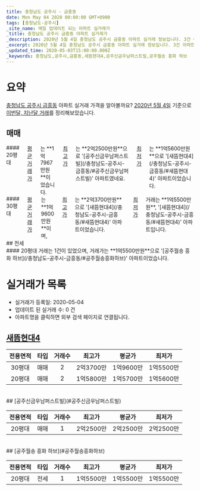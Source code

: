 ```yaml
---
title: 충청남도 공주시 - 금흥동
date: Mon May 04 2020 00:00:00 GMT+0900
tags: [충청남도-공주시]
_site_name: 매일 업데이트 되는 아파트 실거래가
_title: 충청남도 공주시 금흥동 아파트 실거래가
_description: 2020년 5월 4일 충청남도 공주시 금흥동 아파트 실거래 정보입니다. 3건 아파트 정보가 있습니다.
_excerpt: 2020년 5월 4일 충청남도 공주시 금흥동 아파트 실거래 정보입니다. 3건 아파트 정보가 있습니다.
_updated_time: 2020-05-03T15:00:00.000Z
_keywords: 충청남도,공주시,금흥동,새뜸현대4,공주신금우남퍼스트빌,공주월송 흥화 하브
---
```





# 요약
<ins>충청남도 공주시 금흥동</ins> 아파트 실거래 가격을 알아볼까요? <ins>2020년 5월 4일</ins> 기준으로 <ins>이번달, 지난달 거래</ins>를 정리해보았습니다.

## 매매
<div class="container">
<div class="six columns" markdown="1">
#### 20평대
<ins>평균 거래가</ins>는 **1억7967만원**이었습니다. <ins>최고가</ins>는 **2억2500만원**으로 '[공주신금우남퍼스트빌](/충청남도-공주시-금흥동/#공주신금우남퍼스트빌)' 아파트였네요. <ins>최저가</ins>는 **1억5600만원**으로 '[새뜸현대4](/충청남도-공주시-금흥동/#새뜸현대4)' 아파트이었습니다.
</div>
<div class="six columns" markdown="1">
#### 30평대
<ins>평균 거래가</ins>는 **1억9600만원**이며, <ins>최고가</ins>는 **2억3700만원**으로 '[새뜸현대4](/충청남도-공주시-금흥동/#새뜸현대4)' 아파트이었습니다. <ins>최저가</ins> 거래는 **1억5500만원**, '[새뜸현대4](/충청남도-공주시-금흥동/#새뜸현대4)' 아파트입니다.
</div>
</div>
## 전세
<div class="container">
<div class="twelve columns" markdown="1">
#### 20평대
거래는 1건이 있었으며, 거래가는 **1억5500만원**으로 '[공주월송 흥화 하브](/충청남도-공주시-금흥동/#공주월송흥화하브)' 아파트이었습니다.
</div>
</div>



# 실거래가 목록
- 실거래가 등록일: 2020-05-04
- 업데이트 된 실거래 수: 0 건
- 아파트명을 클릭하면 외부 검색 페이지로 연결됩니다.

## [새뜸현대4](#새뜸현대4)

|전용면적|타입|거래수|최고가|평균가|최저가|
|:---:|:---:|:---:|:---:|:---:|:---:|
|30평대|<span class="deal-type-1">매매</span>|2|2억3700만|1억9600만|1억5500만|
|20평대|<span class="deal-type-1">매매</span>|2|1억5800만|1억5700만|1억5600만|

<br/>
## [공주신금우남퍼스트빌](#공주신금우남퍼스트빌)

|전용면적|타입|거래수|최고가|평균가|최저가|
|:---:|:---:|:---:|:---:|:---:|:---:|
|20평대|<span class="deal-type-1">매매</span>|1|2억2500만|2억2500만|2억2500만|

<br/>
## [공주월송 흥화 하브](#공주월송흥화하브)

|전용면적|타입|거래수|최고가|평균가|최저가|
|:---:|:---:|:---:|:---:|:---:|:---:|
|20평대|<span class="deal-type-2">전세</span>|1|1억5500만|1억5500만|1억5500만|

<br/>



